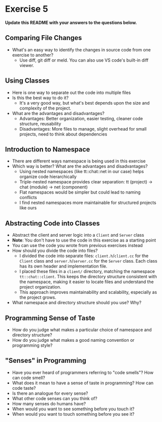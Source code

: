 # Exercise 5

**Update this README with your answers to the questions below.**

## Comparing File Changes

- What's an easy way to identify the changes in source code from one exercise
  to another?
  - Use diff, git diff or meld. You can also use VS code's built-in diff viewer.
    
## Using Classes

- Here is one way to separate out the code into multiple files
- Is this the best way to do it? 
  - It's a very good way, but what's best depends upon the size and complexity of the project.
- What are the advantages and disadvantages?
  - Advantages: Better organization, easier testing, cleaner code structure, reusability
  - Disadvantages: More files to manage, slight overhead for small projects, need to think about dependencies

## Introduction to Namespace

- There are different ways namespace is being used in this exercise
- Which way is better? What are the advantages and disadvantages?
  - Using nested namespaces (like tt::chat::net in our case) helps organize code hierarchically
  - Triple-nested namespace provides clear separation: tt (project) -> chat (module) -> net (component)
  - Flat namespaces would be simpler but could lead to naming conflicts
  - I find nested namespaces more maintainable for structured projects like ours

## Abstracting Code into Classes

- Abstract the client and server logic into a `Client` and `Server` class
- **Note**: You don't have to use the code in this exercise as a starting point
- You can use the code you wrote from previous exercises instead
- How should you divide the code into files?
  - I divided the code into separate files: `client.h`/`client.cc` for the `Client` class and `server.h`/`server.cc` for the `Server` class. Each class has its own header and implementation file.
  - I placed these files in a `client/` directory, matching the namespace `tt::chat::client`. This keeps the directory structure consistent with the namespace, making it easier to locate files and understand the project organization.
  - This approach improves maintainability and scalability, especially as the project grows.
- What namespace and directory structure should you use? Why?

## Programming Sense of Taste

- How do you judge what makes a particular choice of namespace and directory
  structure? 
- How do you judge what makes a good naming convention or programming style?

## "Senses" in Programming

- Have you ever heard of programmers referring to "code smells"? How can code
  smell?
- What does it mean to have a sense of taste in programming? How can code
  taste?
- Is there an analogue for every sense?
- What other code senses can you think of?
- How many senses do humans have?
- When would you want to see something before you touch it?
- When would you want to touch something before you see it?